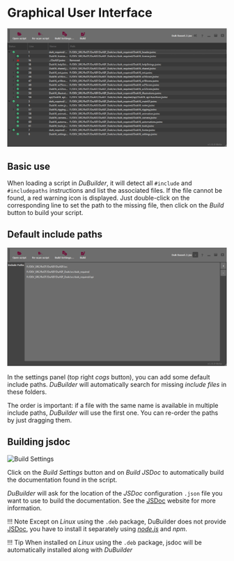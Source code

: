 # Graphical User Interface

![Main Window](img/dubuilder-main.png)

## Basic use

When loading a script in *DuBuilder*, it will detect all `#include` and `#includepaths` instructions and list the associated files. If the file cannot be found, a red warning icon is displayed. Just double-click on the corresponding line to set the path to the missing file, then click on the *Build* button to build your script.

## Default include paths

![Settings](img/dubuilder-settings.png)

In the settings panel (top right *cogs* button), you can add some default include paths. *DuBuilder* will automatically search for missing *include files* in these folders.

The order is important: if a file with the same name is available in multiple include paths, *DuBuilder* will use the first one. You can re-order the paths by just dragging them.

## Building jsdoc

![Build Settings](img/build-settings.png)

Click on the *Build Settings* button and on *Build JSDoc* to automatically build the documentation found in the script.

*DuBuilder* will ask for the location of the *JSDoc* configuration `.json` file you want to use to build the documentation. See the [JSDoc](http://jsdoc.app) website for more information.

!!! Note
    Except on *Linux* using the `.deb` package, DuBuilder does not provide [JSDoc](http://jsdoc.app), you have to install it separately using [*node.js*](https://nodejs.org) and *npm*.
    
!!! Tip
    When installed on *Linux* using the `.deb` package, jsdoc will be automatically installed along with *DuBuilder*
